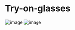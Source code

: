 # Try-on-glasses

![image](http://github.com/niuchangsh/Try-on-glasses/raw/master/preview/try_on_glasses_boy.gif)
![image](http://github.com/niuchangsh/Try-on-glasses/raw/master/preview/try_on_glasses_girl.gif)
